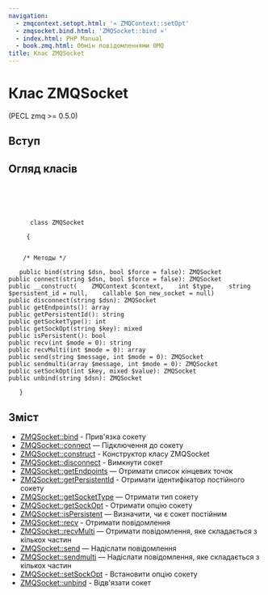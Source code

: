 ```yaml
---
navigation:
  - zmqcontext.setopt.html: '« ZMQContext::setOpt'
  - zmqsocket.bind.html: 'ZMQSocket::bind »'
  - index.html: PHP Manual
  - book.zmq.html: Обмін повідомленнями 0MQ
title: Клас ZMQSocket
---
```

# Клас ZMQSocket

(PECL zmq >= 0.5.0)

## Вступ

## Огляд класів

```classsynopsis


    
    
     
      class ZMQSocket
     
     {
    

    /* Методы */
    
   public bind(string $dsn, bool $force = false): ZMQSocket
public connect(string $dsn, bool $force = false): ZMQSocket
public __construct(    ZMQContext $context,    int $type,    string $persistent_id = null,    callable $on_new_socket = null)
public disconnect(string $dsn): ZMQSocket
public getEndpoints(): array
public getPersistentId(): string
public getSocketType(): int
public getSockOpt(string $key): mixed
public isPersistent(): bool
public recv(int $mode = 0): string
public recvMulti(int $mode = 0): array
public send(string $message, int $mode = 0): ZMQSocket
public sendmulti(array $message, int $mode = 0): ZMQSocket
public setSockOpt(int $key, mixed $value): ZMQSocket
public unbind(string $dsn): ZMQSocket

   }
```

## Зміст

-   [ZMQSocket::bind](zmqsocket.bind.html) - Прив'язка сокету
-   [ZMQSocket::connect](zmqsocket.connect.html) — Підключення до сокету
-   [ZMQSocket::construct](zmqsocket.construct.html) - Конструктор класу ZMQSocket
-   [ZMQSocket::disconnect](zmqsocket.disconnect.html) - Вимкнути сокет
-   [ZMQSocket::getEndpoints](zmqsocket.getendpoints.html) — Отримати список кінцевих точок
-   [ZMQSocket::getPersistentId](zmqsocket.getpersistentid.html) - Отримати ідентифікатор постійного сокету
-   [ZMQSocket::getSocketType](zmqsocket.getsockettype.html) — Отримати тип сокету
-   [ZMQSocket::getSockOpt](zmqsocket.getsockopt.html) - Отримати опцію сокету
-   [ZMQSocket::isPersistent](zmqsocket.ispersistent.html) — Визначити, чи є сокет постійним
-   [ZMQSocket::recv](zmqsocket.recv.html) - Отримати повідомлення
-   [ZMQSocket::recvMulti](zmqsocket.recvmulti.html) — Отримати повідомлення, яке складається з кількох частин
-   [ZMQSocket::send](zmqsocket.send.html) — Надіслати повідомлення
-   [ZMQSocket::sendmulti](zmqsocket.sendmulti.html) — Надіслати повідомлення, яке складається з кількох частин
-   [ZMQSocket::setSockOpt](zmqsocket.setsockopt.html) - Встановити опцію сокету
-   [ZMQSocket::unbind](zmqsocket.unbind.html) - Відв'язати сокет
